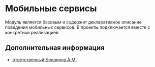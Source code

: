 # Мобильные сервисы

Модуль является базовым и содержит декларативное описание поведения мобильных сервисов.
В проекты подключается вместе с конкретной реализацией.

## Дополнительная информация

- [ответственный Болдинов А.М.](https://online.sbis.ru/person/24f28dc0-4a33-4cb9-9c87-8be072ea0e0c)